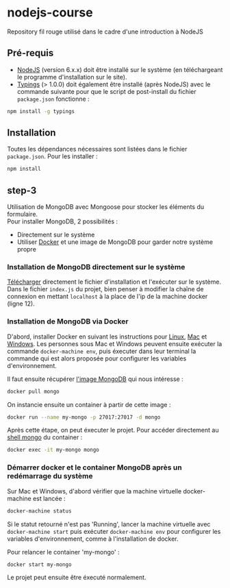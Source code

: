 # nodejs-course

Repository fil rouge utilisé dans le cadre d'une introduction à NodeJS

## Pré-requis

* [NodeJS](https://nodejs.org/) (version 6.x.x) doit être installé sur le système (en téléchargeant le programme d'installation sur le site).
* [Typings](https://github.com/typings/typings) (> 1.0.0) doit également être installé (après NodeJS) avec le commande suivante pour que le script de post-install du fichier `package.json` fonctionne :

```bash
npm install -g typings
```

## Installation

Toutes les dépendances nécessaires sont listées dans le fichier `package.json`. Pour les installer :

```bash
npm install
```

## step-3

Utilisation de MongoDB avec Mongoose pour stocker les éléments du formulaire.  
Pour installer MongoDB, 2 possibilités :

* Directement sur le système
* Utiliser [Docker](https://www.docker.com/) et une image de MongoDB pour garder notre système propre

### Installation de MongoDB directement sur le système

[Télécharger](https://www.mongodb.com/download-center) directement le fichier d'installation et l'exécuter sur le système.
Dans le fichier `index.js` du projet, bien penser à modifier la chaîne de connexion en mettant `localhost` à la place de l'ip de la machine docker (ligne 12).

### Installation de MongoDB via Docker

D'abord, installer Docker en suivant les instructions pour [Linux](https://docs.docker.com/linux/), [Mac](https://docs.docker.com/mac/) et [Windows](https://docs.docker.com/windows/). Les personnes sous Mac et Windows peuvent ensuite exécuter la commande `docker-machine env`, puis éxecuter dans leur terminal la commande qui est alors proposée pour configurer les variables d'environnement.  

Il faut ensuite récupérer [l'image MongoDB](https://hub.docker.com/_/mongo/) qui nous intéresse :

```bash
docker pull mongo
```

On instancie ensuite un container à partir de cette image :

```bash
docker run --name my-mongo -p 27017:27017 -d mongo
```

Après cette étape, on peut éxecuter le projet. Pour accéder directement au [shell mongo](https://docs.mongodb.com/manual/mongo/) du container :

```bash
docker exec -it my-mongo mongo
```

### Démarrer docker et le container MongoDB après un redémarrage du système

Sur Mac et Windows, d'abord vérifier que la machine virtuelle docker-machine est lancée :

```bash
docker-machine status
```

Si le statut retourné n'est pas 'Running', lancer la machine virtuelle avec `docker-machine start` puis exécuter `docker-machine env` pour configurer les variables d'environnement, comme à l'installation de docker.  

Pour relancer le container 'my-mongo' :

```bash
docker start my-mongo
```

Le projet peut ensuite être éxecuté normalement.
